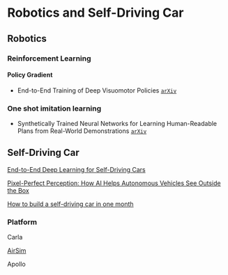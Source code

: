 # Robotics and Self-Driving Car

## Robotics

### Reinforcement Learning

#### Policy Gradient

* End-to-End Training of Deep Visuomotor Policies [`arXiv`](https://arxiv.org/abs/1504.00702)

### One shot imitation learning

* Synthetically Trained Neural Networks for Learning Human-Readable Plans from Real-World Demonstrations [`arXiv`](https://arxiv.org/abs/1805.07054)
## Self-Driving Car

[End-to-End Deep Learning for Self-Driving Cars](https://devblogs.nvidia.com/deep-learning-self-driving-cars/)

[Pixel-Perfect Perception: How AI Helps Autonomous Vehicles See Outside the Box](https://blogs.nvidia.com/blog/2019/10/23/drive-labs-panoptic-segmentation/)

[How to build a self-driving car in one month](https://getpocket.com/redirect?url=https%3A%2F%2Fmedium.com%2F%40maxdeutsch%2Fhow-to-build-a-self-driving-car-in-one-month-d52df48f5b07)

### Platform

Carla

[AirSim](https://github.com/Microsoft/AirSim)

Apollo
